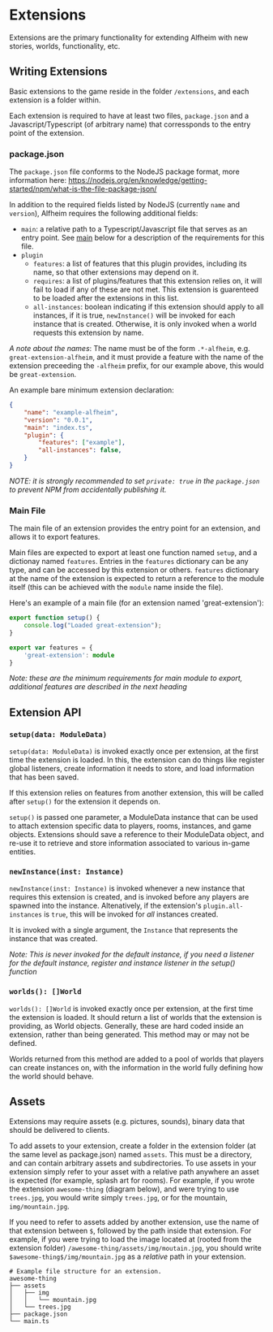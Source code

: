 # Extensions

Extensions are the primary functionality for extending Alfheim with new stories,
worlds, functionality, etc.

## Writing Extensions

Basic extensions to the game reside in the folder `/extensions`, and each 
extension is a folder within. 

Each extension is required to have at least two files, `package.json` and a
Javascript/Typescript (of arbitrary name) that corressponds to the entry point
of the extension.

### package.json

The `package.json` file conforms to the NodeJS package format, more information
here:
https://nodejs.org/en/knowledge/getting-started/npm/what-is-the-file-package-json/

In addition to the required fields listed by NodeJS (currently `name` and 
`version`), Alfheim requires the following additional fields:

  * `main`: a relative path to a Typescript/Javascript file that serves as
  an entry point. See [main](#main-file) below for a description of the requirements
  for this file.
  * `plugin`
    * `features`: a list of features that this plugin provides, including its 
    name, so that other extensions may depend on it.
    * `requires`: a list of plugins/features that this extension relies on, it
    will fail to load if any of these are not met. This extension is guarenteed to be loaded after the extensions in this list.
    * `all-instances`: boolean indicating if this extension should apply to 
    all instances, if it is true, `newInstance()` will be invoked for each
    instance that is created. Otherwise, it is only invoked when a world
    requests this extension by name.

*A note about the names*: The name must be of the form `.*-alfheim`, e.g. 
`great-extension-alfheim`, and it must provide a feature with the name of the
extension preceeding the `-alfheim` prefix, for our example above, this would
be `great-extension`.

An example bare minimum extension declaration:

```JSON
{
    "name": "example-alfheim",
    "version": "0.0.1",
    "main": "index.ts",
    "plugin": {
        "features": ["example"],
        "all-instances": false,
    }
}
```

*NOTE: it is strongly recommended to set `private: true` in the `package.json`
to prevent NPM from accidentally publishing it.*

### Main File

The main file of an extension provides the entry point for an extension, and
allows it to export features.

Main files are expected to export at least one function named `setup`, and a
dictionay named `features`. Entries in the `features` dictionary can be
any type, and can be accessed by this extension or others. `features` dictionary
at the name of the extension is expected to return a reference to the module
itself (this can be achieved with the `module` name inside the file).

Here's an example of a main file (for an extension named 'great-extension'):

```TypeScript
export function setup() {
    console.log("Loaded great-extension");
}

export var features = {
    'great-extension': module
}
```

*Note: these are the minimum requirements for main module to export, additional
features are described in the next heading*

## Extension API

### `setup(data: ModuleData)`

`setup(data: ModuleData)` is invoked exactly once per extension, at the first 
time the extension is loaded. In this, the extension can do things like 
register global listeners, create information it needs to store, and load 
information that has been saved.

If this extension relies on features from another extension, this will be
called after `setup()` for the extension it depends on.

`setup()` is passed one parameter, a ModuleData instance that can be used to
attach extension specific data to players, rooms, instances, and game objects.
Extensions should save a reference to their ModuleData object, and re-use it 
to retrieve and store information associated to various in-game entities.

### `newInstance(inst: Instance)`

`newInstance(inst: Instance)` is invoked whenever a new instance that requires
this extension is created, and is invoked
before any players are spawned into the instance. Altenatively, if the
extension's `plugin.all-instances` is `true`, this will be invoked for *all*
instances created.

It is invoked with a single argument, the `Instance` that represents the
instance that was created.

*Note: This is never invoked for the default instance, if you need a listener
for the default instance, register and instance listener in the setup()
function*

### `worlds(): []World`

`worlds(): []World` is invoked exactly once per extension, at the first time
the extension is loaded. It should return a list of worlds that the extension
is providing, as World objects. Generally, these are hard coded inside an
extension, rather than being generated. This method may or may not be defined.

Worlds returned from this method are added to a pool of worlds that players can
create instances on, with the information in the world fully defining how the
world should behave.

## Assets

Extensions may require assets (e.g. pictures, sounds), binary data that should 
be delivered to clients. 

To add assets to your extension, create a folder in the extension folder (at 
the same level as package.json) named `assets`. This must be a directory, and
can contain arbitrary assets and subdirectories. To use assets in your extension
simply refer to your asset with a relative path anywhere an asset is expected
(for example, splash art for rooms). For example, if you wrote the extension 
`awesome-thing` (diagram below), and were trying to use `trees.jpg`, you would
write simply `trees.jpg`, or for the mountain, `img/mountain.jpg`.

If you need to refer to assets added by another extension, use the name of that
extension between `$`, followed by the path inside that extension. For example,
if you were trying to load the image located at (rooted from the extension 
folder) `/awesome-thing/assets/img/moutain.jpg`, you should write 
`$awesome-thing$/img/mountain.jpg` as a *relative* path in your extension. 

```
# Example file structure for an extension.
awesome-thing
├── assets
│   ├── img
│   │   └── mountain.jpg
│   └── trees.jpg
├── package.json
└── main.ts

```